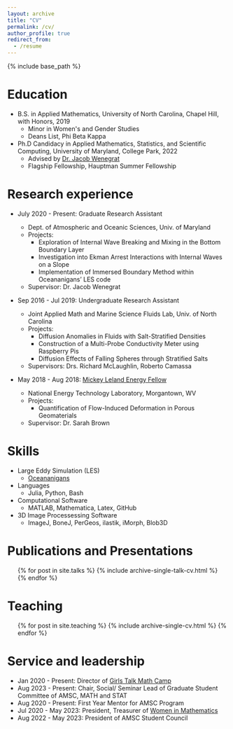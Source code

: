 ```yaml
---
layout: archive
title: "CV"
permalink: /cv/
author_profile: true
redirect_from:
  - /resume
---
```


{% include base_path %}

Education
======
* B.S. in Applied Mathematics, University of North Carolina, Chapel Hill, with Honors, 2019
  * Minor in Women's and Gender Studies
  * Deans List, Phi Beta Kappa
* Ph.D Candidacy in Applied Mathematics, Statistics, and Scientific Computing, University of Maryland, College Park, 2022
  * Advised by [Dr. Jacob Wenegrat](https://wenegrat.github.io)
  * Flagship Fellowship, Hauptman Summer Fellowship

Research experience
======
* July 2020 - Present: Graduate Research Assistant
  * Dept. of Atmospheric and Oceanic Sciences, Univ. of Maryland
  * Projects:
      * Exploration of Internal Wave Breaking and Mixing in the Bottom Boundary Layer
      * Investigation into Ekman Arrest Interactions with Internal Waves on a Slope
      * Implementation of Immersed Boundary Method within Oceananigans’ LES code
  * Supervisor: Dr. Jacob Wenegrat

* Sep 2016 - Jul 2019: Undergraduate Research Assistant
  * Joint Applied Math and Marine Science Fluids Lab, Univ. of North Carolina
  * Projects:
      * Diffusion Anomalies in Fluids with Salt-Stratified Densities
      * Construction of a Multi-Probe Conductivity Meter using Raspberry Pis
      * Diffusion Effects of Falling Spheres through Stratified Salts
  * Supervisors: Drs. Richard McLaughlin, Roberto Camassa


* May 2018 - Aug 2018: [Mickey Leland Energy Fellow](https://netl.doe.gov/education/internships/MLEF)
  * National Energy Technology Laboratory, Morgantown, WV
  * Projects:
      * Quantification of Flow-Induced Deformation in Porous Geomaterials
  * Supervisor: Dr. Sarah Brown

Skills
======
* Large Eddy Simulation (LES)
  * [Oceananigans](https://clima.github.io/OceananigansDocumentation/stable/)
* Languages
  * Julia, Python, Bash
* Computational Software
  * MATLAB, Mathematica, Latex, GitHub
* 3D Image Processessing Software
  * ImageJ, BoneJ, PerGeos, ilastik, iMorph, Blob3D
     
 Publications and Presentations
 ======
  <ul>{% for post in site.talks %}
    {% include archive-single-talk-cv.html %}
  {% endfor %}</ul>
  
Teaching
======
  <ul>{% for post in site.teaching %}
    {% include archive-single-cv.html %}
  {% endfor %}</ul>
  
Service and leadership
======
* Jan 2020 - Present: Director of [Girls Talk Math Camp](http://gtm.math.umd.edu)
* Aug 2023 - Present: Chair, Social/ Seminar Lead of Graduate Student Committee of AMSC, MATH and STAT
* Aug 2020 - Present: First Year Mentor for AMSC Program
* Jul 2020 - May 2023: President, Treasurer of [Women in Mathematics](http://wim.math.umd.edu)
* Aug 2022 - May 2023: President of AMSC Student Council

